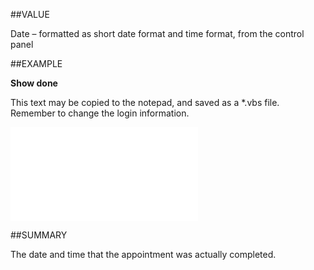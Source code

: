 
##VALUE

Date – formatted as short date format and time format, from the control panel


##EXAMPLE

**Show done**

This text may be copied to the notepad, and saved as a *.vbs file. Remember to change the login information.

![](..\..\Examples\vbs\SOAppointment.Done.vbs.txt)


##SUMMARY

The date and time that the appointment was actually completed.

